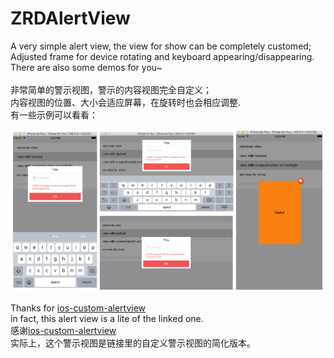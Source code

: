 # ZRDAlertView

A very simple alert view, the view for show can be completely customed;<br>
Adjusted frame for device rotating and keyboard appearing/disappearing.<br>
There are also some demos for you~<br>
<br>
非常简单的警示视图，警示的内容视图完全自定义；<br>
内容视图的位置、大小会适应屏幕，在旋转时也会相应调整.<br>
有一些示例可以看看：<br>

![](https://github.com/DingHub/ScreenShots/blob/master/ZRDAlertView/0.png)

Thanks for [ios-custom-alertview](https://github.com/wimagguc/ios-custom-alertview )<br>
in fact, this alert view is a lite of  the linked one.<br>
感谢[ios-custom-alertview](https://github.com/wimagguc/ios-custom-alertview )<br>
实际上，这个警示视图是链接里的自定义警示视图的简化版本。<br>
